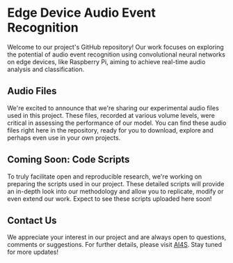 # Edge Device Audio Event Recognition

Welcome to our project's GitHub repository! Our work focuses on exploring the potential of audio event recognition using convolutional neural networks on edge devices, like Raspberry Pi, aiming to achieve real-time audio analysis and classification.

## Audio Files
We're excited to announce that we're sharing our experimental audio files used in this project. These files, recorded at various volume levels, were critical in assessing the performance of our model. You can find these audio files right here in the repository, ready for you to download, explore and perhaps even use in your own projects.

## Coming Soon: Code Scripts
To truly facilitate open and reproducible research, we're working on preparing the scripts used in our project. These detailed scripts will provide an in-depth look into our methodology and allow you to replicate, modify or even extend our work. Expect to see these scripts uploaded here soon!

## Contact Us
We appreciate your interest in our project and are always open to questions, comments or suggestions. For further details, please visit [AI4S](https://ai4s.surrey.ac.uk/). Stay tuned for more updates!
